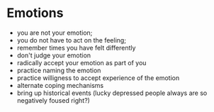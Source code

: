 # Emotions

- you are not your emotion; 
- you do not have to act on the feeling;
- remember times you have felt differently
- don't judge your emotion
- radically accept your emotion as part of you
- practice naming the emotion
- practice willigness to accept experience of the emotion
- alternate coping mechanisms
- bring up historical events (lucky depressed people always are so negatively foused right?)
